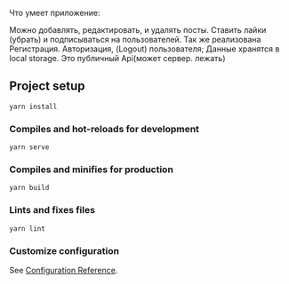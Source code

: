 Что умеет приложение:

Можно добавлять, редактировать, и удалять посты. Ставить лайки (убрать) и подписываться на пользователей. Так же реализована Регистрация. Авторизация, (Logout) пользователя; Данные хранятся в local storage.
Это публичный Api(может сервер. лежать)
## Project setup
```
yarn install
```

### Compiles and hot-reloads for development
```
yarn serve
```

### Compiles and minifies for production
```
yarn build
```

### Lints and fixes files
```
yarn lint
```

### Customize configuration
See [Configuration Reference](https://cli.vuejs.org/config/).
